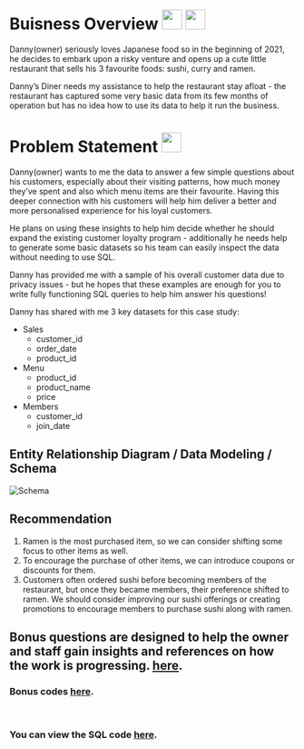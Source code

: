 # Buisness Overview  <img src="https://github.com/user-attachments/assets/652acb72-e5c1-485d-9ed2-dc56b8867c8c" width="35"/>   <img src="https://github.com/user-attachments/assets/ed7ba249-eae6-4ce4-a9d3-80f97460ba47" width="35"/>

    


Danny(owner) seriously loves Japanese food so in the beginning of 2021, he decides to embark upon a risky venture and opens up a cute little restaurant that sells his 3 favourite foods: sushi, curry and ramen.

Danny’s Diner needs my assistance to help the restaurant stay afloat - the restaurant has captured some very basic data from its few months of operation but has no idea how to use its data to help it run the business.


# Problem Statement   <img src="https://github.com/user-attachments/assets/e5f09937-00a0-49dc-9b6c-e82752d33b8f" width="35"/> 



Danny(owner) wants to me the data to answer a few simple questions about his customers, especially about their visiting patterns, how much money they’ve spent and also which menu items are their favourite. Having this deeper connection with his customers will help him deliver a better and more personalised experience for his loyal customers.

He plans on using these insights to help him decide whether he should expand the existing customer loyalty program - additionally he needs help to generate some basic datasets so his team can easily inspect the data without needing to use SQL.

Danny has provided me with a sample of his overall customer data due to privacy issues - but he hopes that these examples are enough for you to write fully functioning SQL queries to help him answer his questions!

Danny has shared with me 3 key datasets for this case study:

- Sales
  - customer_id
  - order_date
  - product_id
- Menu
  - product_id
  - product_name
  - price
- Members
  - customer_id
  - join_date



## Entity Relationship Diagram / Data Modeling / Schema
![Schema](https://github.com/user-attachments/assets/c31db20e-cd24-4c25-9e51-b064f49589e3)





## Recommendation

1. Ramen is the most purchased item, so we can consider shifting some focus to other items as well.
2. To encourage the purchase of other items, we can introduce coupons or discounts for them.
3. Customers often ordered sushi before becoming members of the restaurant, but once they became members,
   their preference shifted to ramen. We should consider improving our sushi offerings or creating promotions to encourage members to purchase sushi along with ramen.

## Bonus questions are designed to help the owner and staff gain insights and references on how the work is progressing. [here](https://github.com/kohitkakde/Dannys-Dinner-SQL-/tree/main/Bonus%20Question).
### Bonus codes [here](https://github.com/kohitkakde/Dannys-Dinner-SQL-/blob/main/Danny%20Dinner%20Code).

</br>

### You can view the SQL code [here](https://github.com/kohitkakde/Dannys-Dinner-SQL-/blob/main/Danny%20Dinner%20Code).

